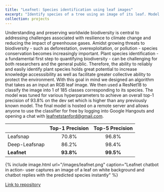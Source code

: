 ```yaml
---
title: "Leafnet: Species identification using leaf images"
excerpt: "Identify species of a tree using an image of its leaf. Model powered by deep learning. Model deployed as a google chatbot. Detecting fire occurence in Southeast Asia using satellite remote sensing and machine learning <br/><img src='/images/firepredsea.png'>"
collection: projects
---
```


Understanding and preserving worldwide biodiversity is central to addressing challenges associated with resilience to climate change and reducing the impact of greenhouse gases. Amidst growing threats to biodiversity - such as deforestation, overexploitation, or pollution - species conservation becomes increasingly important. Plant species identification - a fundamental first step to quantifying biodiversity - can be challenging for both researchers and the general public. Therefore, the ability to reliably and easily identify plant species holds great potential to increase knowledge accesssibility as well as facilitate greater collective ability to protect the environment. With this goal in mind we designed an algorithm that takes as an input an RGB leaf image. We then used a ResNet18 to classify the image into 1 of 185 classes corresponding to its species. The model was tuned for various hyperparameters to achieve an overall top-1 precision of 93.8% on the dev set which is higher than any previously known model. The final model is hosted on a remote server and allows anyone to use the classifier for free by logging into Google Hangouts and opening a chat with leafnetstanford@gmail.com.

|               | Top-1 Precision| Top-5 Precision|
|---------------|:--------------:|:--------------:|
|    Leafsnap   |      70.8%     |      96.8%     |
| Deep-Leafsnap |      86.2%     |      98.4%     |
| **Leafnet**   |    **93.8%**   |    **99.5%**   |

{% include image.html url="/images/leafnet.png" caption="Leafnet chatbot in action- user captures an image of a leaf on white background and chatbot replies with the predicted species instantly" %}


[Link to repository](https://github.com/kkraoj/leafnet)



